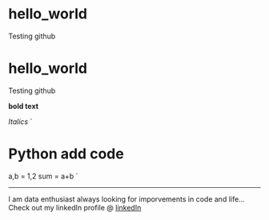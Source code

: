 # hello_world
Testing github

# hello_world
Testing github

**bold text**

*Italics*
`
# Python add code
a,b = 1,2
sum = a+b
`

---
I am data enthusiast always looking for imporvements in code and life... 
Check out my linkedIn profile @ [linkedIn](https://www.linkedin.com/in/sandeepsolanki/)
